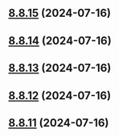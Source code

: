 ## [8.8.15](https://github.com/msobiecki/eslint-config/compare/v8.8.14...v8.8.15) (2024-07-16)



## [8.8.14](https://github.com/msobiecki/eslint-config/compare/v8.8.13...v8.8.14) (2024-07-16)



## [8.8.13](https://github.com/msobiecki/eslint-config/compare/v8.8.12...v8.8.13) (2024-07-16)



## [8.8.12](https://github.com/msobiecki/eslint-config/compare/v8.8.11...v8.8.12) (2024-07-16)



## [8.8.11](https://github.com/msobiecki/eslint-config/compare/v8.8.10...v8.8.11) (2024-07-16)



